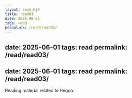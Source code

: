 ```yaml
---
layout: read.njk
title: read03
date: 2025-06-01
tags: read
permalink: /read/read03/
---
```


date: 2025-06-01
tags: read
permalink: /read/read03/
---

date: 2025-06-01
tags: read
permalink: /read/read03/
---

Reading material related to Hegoa.
